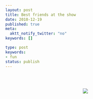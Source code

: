 ```yaml
---
layout: post
title: Best friends at the show
date: 2010-12-19
published: true
meta:
  aktt_notify_twitter: "no"
keywords: []

type: post
keywords:
- fun
status: publish
---
```



 <br /><br /><center>[![](http://eick.us/files/2010/12/F0D909B0-70C3-4105-841D-A116C683B8420.jpg)](http://eick.us/files/2010/12/F0D909B0-70C3-4105-841D-A116C683B8420.jpg)</center><br /><br />
